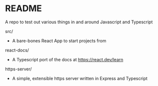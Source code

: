 # README

A repo to test out various things in and around Javascript and Typescript

src/

- A bare-bones React App to start projects from

react-docs/

- A Typescript port of the docs at <https://react.dev/learn>

https-server/

- A simple, extensible https server written in Express and Typescript
